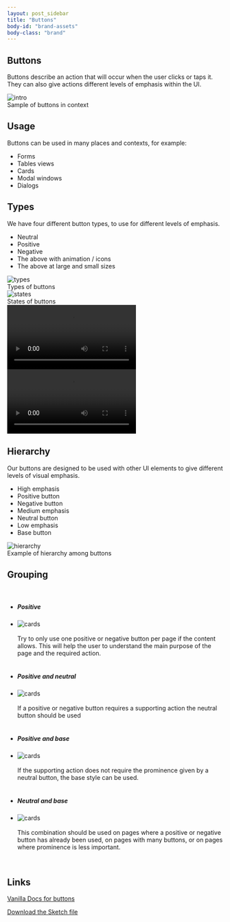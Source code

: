 ```yaml
---
layout: post_sidebar
title: "Buttons"
body-id: "brand-assets"
body-class: "brand"
---
```

<div class="p-strip is-shallow">
	<div class="row">
	  <div class="col-8">
	    <h2 id="our-sass-framework">Buttons</h2>
	    <p>Buttons describe an action that will occur when the user clicks or taps it. They can also give actions different levels of emphasis within the UI.</p>
			<div class='examplecontainer'>
				<img src="../imgs/intro.png" class='example' title='intro' />
			</div>
			<span class='notes'>Sample of buttons in context</span>
	  </div>
	</div>
</div>

<div class="p-strip is-shallow">
  <div class="row">
    <div class="col-8">
      <h2 id="our-work-practices">Usage</h2>
      <p>Buttons can be used in many places and contexts, for example:</p>
      <ul class="p-list">
        <li class='guideline'>Forms</li>
				<li class='guideline'>Tables views</li>
				<li class='guideline'>Cards</li>
				<li class='guideline'>Modal windows</li>
				<li class='guideline'>Dialogs</li>
      </ul>
    </div>
  </div>
</div>

<div class="p-strip is-shallow">
  <div class="row">
    <div class="col-8">
      <h2 id="our-work-practices">Types</h2>
      <p>We have four different button types, to use for different levels of emphasis.</p>
      <ul class="p-list">
        <li class='guideline'>Neutral</li>
				<li class='guideline'>Positive</li>
				<li class='guideline'>Negative</li>
				<li class='guideline'>The above with animation / icons</li>
				<li class='guideline'>The above at large and small sizes</li>
      </ul>
			<div class='examplecontainer'>
				<img src="../imgs/types.png" class='example' title='types' />
			</div>
			<span class='notes'>Types of buttons</span>
			<br>
			<div class='examplecontainer'>
				<img src="../imgs/states.png" class='example' title='states' />
			</div>
			<span class='notes'>States of buttons</span>
			<br>
			<div class='examplecontainer'>
				<video autoplay>
					<source src="../imgs/positivebtn.mp4" type="video/mp4">
					Your browser does not support the video tag.
				</video>
				<video autoplay>
					<source src="../imgs/negativebtn.mp4" type="video/mp4">
					Your browser does not support the video tag.
				</video>
			</div>
    </div>
  </div>
</div>

<div class="p-strip is-shallow">
  <div class="row">
    <div class="col-8">
      <h2 id="our-work-practices">Hierarchy</h2>
      <p>Our buttons are designed to be used with other UI elements to give different levels of visual emphasis.</p>
			<ul class="p-list">
        <li class='guideline'>High emphasis</li>
				<li class='guideline'>Positive button</li>
				<li class='guideline'>Negative button</li>
        <li class='guideline'>Medium emphasis</li>
				<li class='guideline'>Neutral button</li>
        <li class='guideline'>Low emphasis</li>
				<li class='guideline'>Base button</li>
			</ul>
			<div class='examplecontainer'>
				<img src="../imgs/hierarchy.png" class='example' title='hierarchy' />
			</div>
			<span class='notes'>Example of hierarchy among buttons</span>
    </div>
  </div>
</div>

<div class="p-strip is-shallow">
  <div class="row">
    <div class="col-8">
      <h2 id="our-work-practices">Grouping</h2>
			<ul class="p-list"><br>
        <li><h5>Positive</h5></li>
				<li>
				<div class='examplecontainer'>
					<img class='examplebig' src="../imgs/positive.png" title='cards' />
				</div>
				<br>
				Try to only use one positive or negative button per page if the content allows. This will help the user to understand the main purpose of the page and the required action.</li><br>
        <li><h5>Positive and neutral</h5></li>
				<li>
				<div class='examplecontainer'>
					<img class='examplebig' src="../imgs/positive-neutral.png" title='cards' />
				</div>
				<br>
				If a positive or negative button requires a supporting action the neutral button should be used</li><br>
        <li><h5>Positive and base</h5></li>
				<li>
				<div class='examplecontainer'>
					<img class='examplebig' src="../imgs/positive-base.png" title='cards' />
				</div>
				<br>
				If the supporting action does not require the prominence given by a neutral button, the base style can be used.</li><br>
				<li><h5>Neutral and base</h5></li>
				<li>
				<div class='examplecontainer'>
					<img class='examplebig' src="../imgs/neutral-base.png" title='cards' />
				</div>
				<br>
				This combination should be used on pages where a positive or negative button has already been used, on pages with many buttons, or on pages where prominence is less important.</li>
			</ul>
			<br>
    </div>
  </div>
</div>

<div class="p-strip is-shallow">
  <div class="row">
    <div class="col-8">
      <h2>Links</h2>
			<p><a href="https://docs.vanillaframework.io/en/patterns/buttons">Vanilla Docs for buttons</a></p>
      <p><a href="#" class="p-button--brand">Download the Sketch file</a></p>
    </div>
  </div>
</div>
